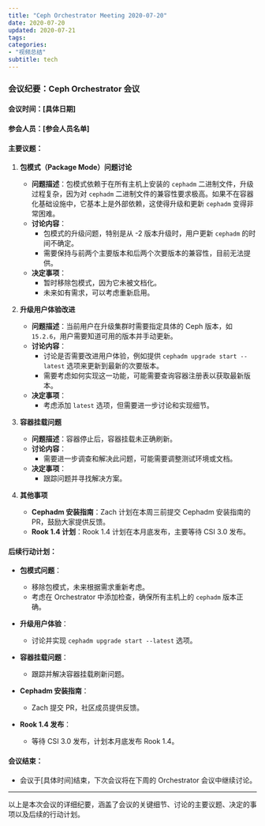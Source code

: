 ```yaml
---
title: "Ceph Orchestrator Meeting 2020-07-20"
date: 2020-07-20
updated: 2020-07-21
tags:
categories:
- "视频总结"
subtitle: tech
---
```



### 会议纪要：Ceph Orchestrator 会议

#### 会议时间：[具体日期]
#### 参会人员：[参会人员名单]

#### 主要议题：

1. **包模式（Package Mode）问题讨论**
   - **问题描述**：包模式依赖于在所有主机上安装的 `cephadm` 二进制文件，升级过程复杂，因为对 `cephadm` 二进制文件的兼容性要求极高。如果不在容器化基础设施中，它基本上是外部依赖，这使得升级和更新 `cephadm` 变得非常困难。
   - **讨论内容**：
     - 包模式的升级问题，特别是从 -2 版本升级时，用户更新 `cephadm` 的时间不确定。
     - 需要保持与前两个主要版本和后两个次要版本的兼容性，目前无法提供。
   - **决定事项**：
     - 暂时移除包模式，因为它未被文档化。
     - 未来如有需求，可以考虑重新启用。

2. **升级用户体验改进**
   - **问题描述**：当前用户在升级集群时需要指定具体的 Ceph 版本，如 `15.2.6`，用户需要知道可用的版本并手动更新。
   - **讨论内容**：
     - 讨论是否需要改进用户体验，例如提供 `cephadm upgrade start --latest` 选项来更新到最新的次要版本。
     - 需要考虑如何实现这一功能，可能需要查询容器注册表以获取最新版本。
   - **决定事项**：
     - 考虑添加 `latest` 选项，但需要进一步讨论和实现细节。

3. **容器挂载问题**
   - **问题描述**：容器停止后，容器挂载未正确刷新。
   - **讨论内容**：
     - 需要进一步调查和解决此问题，可能需要调整测试环境或文档。
   - **决定事项**：
     - 跟踪问题并寻找解决方案。

4. **其他事项**
   - **Cephadm 安装指南**：Zach 计划在本周三前提交 Cephadm 安装指南的 PR，鼓励大家提供反馈。
   - **Rook 1.4 计划**：Rook 1.4 计划在本月底发布，主要等待 CSI 3.0 发布。

#### 后续行动计划：

- **包模式问题**：
  - 移除包模式，未来根据需求重新考虑。
  - 考虑在 Orchestrator 中添加检查，确保所有主机上的 `cephadm` 版本正确。

- **升级用户体验**：
  - 讨论并实现 `cephadm upgrade start --latest` 选项。

- **容器挂载问题**：
  - 跟踪并解决容器挂载刷新问题。

- **Cephadm 安装指南**：
  - Zach 提交 PR，社区成员提供反馈。

- **Rook 1.4 发布**：
  - 等待 CSI 3.0 发布，计划本月底发布 Rook 1.4。

#### 会议结束：
- 会议于[具体时间]结束，下次会议将在下周的 Orchestrator 会议中继续讨论。

---

以上是本次会议的详细纪要，涵盖了会议的关键细节、讨论的主要议题、决定的事项以及后续的行动计划。